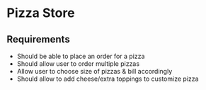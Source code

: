 # Pizza Store

## Requirements

* Should be able to place an order for a pizza
* Should allow user to order multiple pizzas
* Allow user to choose size of pizzas & bill accordingly
* Should allow to add cheese/extra toppings to customize pizza
